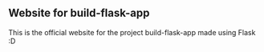 ## Website for build-flask-app

This is the official website for the project build-flask-app made using Flask :D